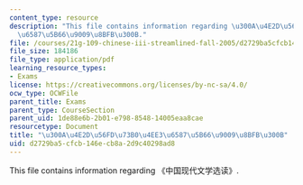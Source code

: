 ```yaml
---
content_type: resource
description: "This file contains information regarding \u300A\u4E2D\u56FD\u73B0\u4EE3\
  \u6587\u5B66\u9009\u8BFB\u300B."
file: /courses/21g-109-chinese-iii-streamlined-fall-2005/d2729ba5cfcb146ecb8a2d9c40298ad8_MIT21G_109F05_sampletestU1.pdf
file_size: 184186
file_type: application/pdf
learning_resource_types:
- Exams
license: https://creativecommons.org/licenses/by-nc-sa/4.0/
ocw_type: OCWFile
parent_title: Exams
parent_type: CourseSection
parent_uid: 1de88e6b-2b01-e798-8548-14005eaa8cae
resourcetype: Document
title: "\u300A\u4E2D\u56FD\u73B0\u4EE3\u6587\u5B66\u9009\u8BFB\u300B"
uid: d2729ba5-cfcb-146e-cb8a-2d9c40298ad8
---
```

This file contains information regarding 《中国现代文学选读》.